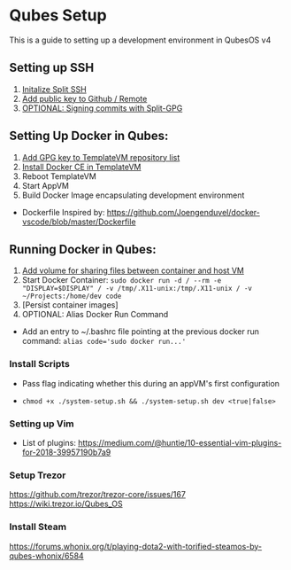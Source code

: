 # Qubes Setup
This is a guide to setting up a development environment in QubesOS v4

## Setting up SSH
1. [Initalize Split SSH](https://deniszanin.com/using-split-ssh-gpg-in-qubes-os/)
2. [Add public key to Github / Remote](https://help.github.com/articles/adding-a-new-ssh-key-to-your-github-account/)
3. [OPTIONAL: Signing commits with Split-GPG](https://deniszanin.com/using-git-in-qubes-4-split-ssh-split-gpg/) 

## Setting Up Docker in Qubes: 
1. [Add GPG key to TemplateVM repository list](https://www.qubes-os.org/doc/multimedia/)
2. [Install Docker CE in TemplateVM](https://docs.docker.com/install/linux/docker-ce/debian/#set-up-the-repository)
3. Reboot TemplateVM
4. Start AppVM
5. Build Docker Image encapsulating development environment
* Dockerfile Inspired by: https://github.com/Joengenduvel/docker-vscode/blob/master/Dockerfile

## Running Docker in Qubes:
1. [Add volume for sharing files between container and host VM](https://www.digitalocean.com/community/tutorials/how-to-share-data-between-the-docker-container-and-the-host)
2. Start Docker Container: `sudo docker run -d /
				--rm -e "DISPLAY=$DISPLAY" /
				-v /tmp/.X11-unix:/tmp/.X11-unix /
				-v ~/Projects:/home/dev code`
3. [Persist container images]
4. OPTIONAL: Alias Docker Run Command
* Add an entry to ~/.bashrc file pointing at the previous docker run command: `alias code='sudo docker run...'`

### Install Scripts
* Pass flag indicating whether this during an appVM's first configuration
- `chmod +x ./system-setup.sh && ./system-setup.sh dev <true|false>`

### Setting up Vim
- List of plugins:  https://medium.com/@huntie/10-essential-vim-plugins-for-2018-39957190b7a9

### Setup Trezor
https://github.com/trezor/trezor-core/issues/167
https://wiki.trezor.io/Qubes_OS


### Install Steam
https://forums.whonix.org/t/playing-dota2-with-torified-steamos-by-qubes-whonix/6584
